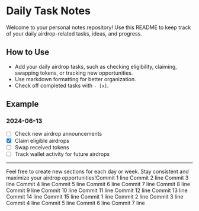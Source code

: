# Daily Task Notes

Welcome to your personal notes repository! Use this README to keep track of your daily airdrop-related tasks, ideas, and progress.

## How to Use

- Add your daily airdrop tasks, such as checking eligibility, claiming, swapping tokens, or tracking new opportunities.
- Use markdown formatting for better organization.
- Check off completed tasks with `- [x]`.

## Example

### 2024-06-13

- [ ] Check new airdrop announcements
- [x] Claim eligible airdrops
- [ ] Swap received tokens
- [ ] Track wallet activity for future airdrops

---

Feel free to create new sections for each day or week. Stay consistent and maximize your airdrop opportunities!Commit 1 line
Commit 2 line
Commit 3 line
Commit 4 line
Commit 5 line
Commit 6 line
Commit 7 line
Commit 8 line
Commit 9 line
Commit 10 line
Commit 11 line
Commit 12 line
Commit 13 line
Commit 14 line
Commit 15 line
Commit 1 line
Commit 2 line
Commit 3 line
Commit 4 line
Commit 5 line
Commit 6 line
Commit 7 line
